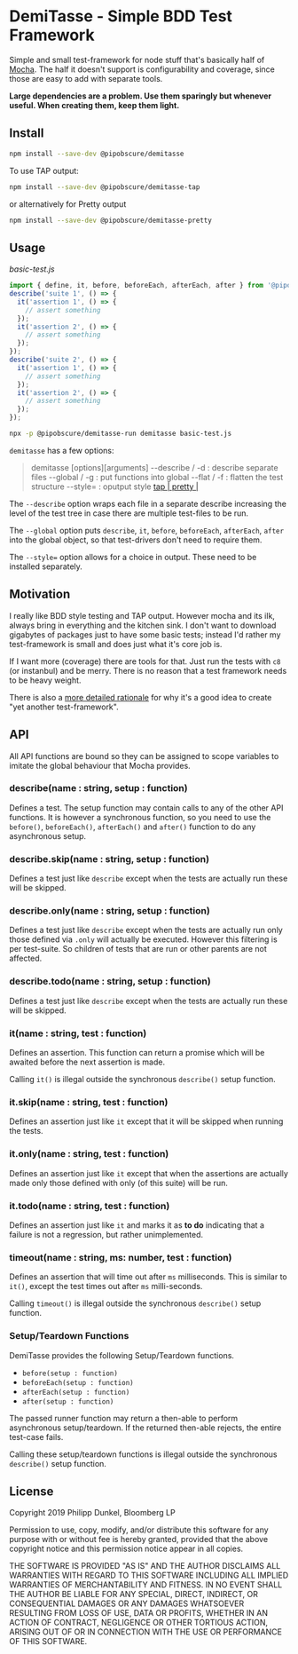 # DemiTasse - Simple BDD Test Framework

Simple and small test-framework for node stuff that's basically half of [Mocha](http://mochajs.org). The half it doesn't support is configurability and coverage, since those are easy to add with separate tools.

**Large dependencies are a problem. Use them sparingly but whenever useful. When creating them, keep them light.**

## Install

```bash
npm install --save-dev @pipobscure/demitasse
```

To use TAP output:

```bash
npm install --save-dev @pipobscure/demitasse-tap
```

or alternatively for Pretty output

```bash
npm install --save-dev @pipobscure/demitasse-pretty
```

## Usage

_basic-test.js_

```javascript
import { define, it, before, beforeEach, afterEach, after } from '@pipobscure/bdd';
describe('suite 1', () => {
  it('assertion 1', () => {
    // assert something
  });
  it('assertion 2', () => {
    // assert something
  });
});
describe('suite 2', () => {
  it('assertion 1', () => {
    // assert something
  });
  it('assertion 2', () => {
    // assert something
  });
});
```

```bash
npx -p @pipobscure/demitasse-run demitasse basic-test.js
```

`demitasse` has a few options:

> demitasse [options][arguments]
> --describe / -d : describe separate files
> --global / -g : put functions into global
> --flat / -f : flatten the test structure
> --style=<value> : oputput style [tap | pretty | <module>](default: 'tap')

The `--describe` option wraps each file in a separate describe increasing the level of the test tree in case there are multiple test-files to be run.

The `--global` option puts `describe`, `it`, `before`, `beforeEach`, `afterEach`, `after` into the global object, so that test-drivers don't need to require them.

The `--style=` option allows for a choice in output. These need to be installed separately.

## Motivation

I really like BDD style testing and TAP output. However mocha and its ilk, always bring in everything and the kitchen sink. I don't want to download gigabytes of packages just to have some basic tests; instead I'd rather my test-framework is small and does just what it's core job is.

If I want more (coverage) there are tools for that. Just run the tests with `c8` (or instanbul) and be merry. There is no reason that a test framework needs to be heavy weight.

There is also a [more detailed rationale](./RATIONALE.md) for why it's a good idea to create "yet another test-framework".

## API

All API functions are bound so they can be assigned to scope variables to imitate the global behaviour that Mocha provides.

### describe(name : string, setup : function)

Defines a test. The setup function may contain calls to any of the other API functions. It is however a synchronous function, so you need to use the `before()`, `beforeEach()`, `afterEach()` and `after()` function to do any asynchronous setup.

### describe.skip(name : string, setup : function)

Defines a test just like `describe` except when the tests are actually run these will be skipped.

### describe.only(name : string, setup : function)

Defines a test just like `describe` except when the tests are actually run only those defined via `.only` will actually be executed. However this filtering is per test-suite. So children of tests that are run or other parents are not affected.

### describe.todo(name : string, setup : function)

Defines a test just like `describe` except when the tests are actually run these will be skipped.

### it(name : string, test : function)

Defines an assertion. This function can return a promise which will be awaited before the next assertion is made.

Calling `it()` is illegal outside the synchronous `describe()` setup function.

### it.skip(name : string, test : function)

Defines an assertion just like `it` except that it will be skipped when running the tests.

### it.only(name : string, test : function)

Defines an assertion just like `it` except that when the assertions are actually made only those defined with only (of this suite) will be run.

### it.todo(name : string, test : function)

Defines an assertion just like `it` and marks it as **to do** indicating that a failure is not a regression, but rather unimplemented.

### timeout(name : string, ms: number, test : function)

Defines an assertion that will time out after `ms` milliseconds. This is similar to `it()`, except the test times out after `ms` milli-seconds.

Calling `timeout()` is illegal outside the synchronous `describe()` setup function.

### Setup/Teardown Functions

DemiTasse provides the following Setup/Teardown functions.

- `before(setup : function)`
- `beforeEach(setup : function)`
- `afterEach(setup : function)`
- `after(setup : function)`

The passed runner function may return a then-able to perform asynchronous setup/teardown.
If the returned then-able rejects, the entire test-case fails.

Calling these setup/teardown functions is illegal outside the synchronous `describe()` setup function.

## License

Copyright 2019 Philipp Dunkel, Bloomberg LP

Permission to use, copy, modify, and/or distribute this software for any purpose with or without fee is hereby granted, provided that the above copyright notice and this permission notice appear in all copies.

THE SOFTWARE IS PROVIDED "AS IS" AND THE AUTHOR DISCLAIMS ALL WARRANTIES WITH REGARD TO THIS SOFTWARE INCLUDING ALL IMPLIED WARRANTIES OF MERCHANTABILITY AND FITNESS. IN NO EVENT SHALL THE AUTHOR BE LIABLE FOR ANY SPECIAL, DIRECT, INDIRECT, OR CONSEQUENTIAL DAMAGES OR ANY DAMAGES WHATSOEVER RESULTING FROM LOSS OF USE, DATA OR PROFITS, WHETHER IN AN ACTION OF CONTRACT, NEGLIGENCE OR OTHER TORTIOUS ACTION, ARISING OUT OF OR IN CONNECTION WITH THE USE OR PERFORMANCE OF THIS SOFTWARE.

